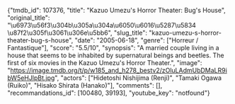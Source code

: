 {"tmdb_id": 107376, "title": "Kazuo Umezu's Horror Theater: Bug's House", "original_title": "\u6973\u56f3\u304b\u305a\u304a\u6050\u6016\u5287\u5834 \u87f2\u305f\u3061\u306e\u5bb6", "slug_title": "kazuo-umezu-s-horror-theater-bug-s-house", "date": "2005-06-18", "genre": ["Horreur / Fantastique"], "score": "5.5/10", "synopsis": "A married couple living in a house that seems to be inhabited by supernatural beings and beetles. The first of six movies in the Kazuo Umezu's Horror Theater.", "image": "https://image.tmdb.org/t/p/w185_and_h278_bestv2/zOluLAdmUbDMaLR9ibW5eHJlpBt.jpg", "actors": ["Hidetoshi Nishijima (Renji)", "Tamaki Ogawa (Ruiko)", "Hisako Shirata (Hanako)"], "comments": [], "recommandations_id": [100480, 39193], "youtube_key": "notfound"}